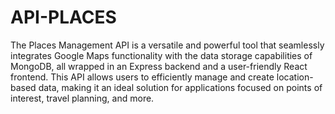# API-PLACES

The Places Management API is a versatile and powerful tool that seamlessly integrates Google Maps functionality with the data storage capabilities of MongoDB, all wrapped in an Express backend and a user-friendly React frontend. This API allows users to efficiently manage and create location-based data, making it an ideal solution for applications focused on points of interest, travel planning, and more.
